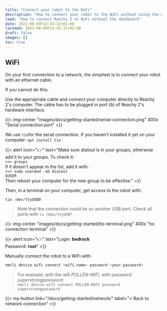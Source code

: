 ```yaml
---
title: "Connect your robot to the WiFi"
description: "How to connect your robot to the WiFi without using the dashboard."
lead: "How to connect Reachy 2 to WiFi without the dashboard"
date: 2023-08-09T14:43:31+02:00
lastmod: 2023-08-09T14:43:31+02:00
draft: false
images: []
toc: true
---
```

## WiFi

On your first connection to a network, the simpliest is to connect your robot with an ethernet cable.  

If you cannot do this:

Use the appropriate cable and connect your computer directly to Reachy 2's computer. The cable has to be plugged in port (b) of Reachy 2's hardware interface.  

{{< img-center "images/docs/getting-started/serial-connection.png" 400x "Serial connection port" >}}

We use `tio`for the serial connection. If you haven't installed it yet on your computer:
`apt install tio`

{{< alert icon="👉" text="Make sure <i>dialout</i> is in your groups, otherwise add it to your groups. To check it: <br> <code>>>> groups</code> <br>If it doesn't appear in the list, add it with: <br><code>>>> sudo usermod -aG dialout $USER</code> <br>Then reboot your computer for the new group to be effective." >}}

Then, in a terminal on your computer, get access to the robot with:

```python
tio /dev/ttyUSB0
```

> Note that the connection could be on another USB port. Check all ports with `ls /dev/ttyUSB*`

{{< img-center "images/docs/getting-started/tio-terminal.png" 400x "tio connection terminal" >}}

{{< alert icon="👉" text="Login: <b>bedrock</b> <br>Password: <b>root</b>" >}}


Manually connect the robot to a WiFi with:
```bash
nmcli device wifi connect <wifi.name> password <your.password>
```

> For example, with the wifi *POLLEN-WIFI*, with password *superstrongpassword*:  
> `nmcli device wifi connect POLLEN-WIFI password superstrongpassword`

{{< my-button link="/docs/getting-started/network/" label="< Back to network connection" >}}